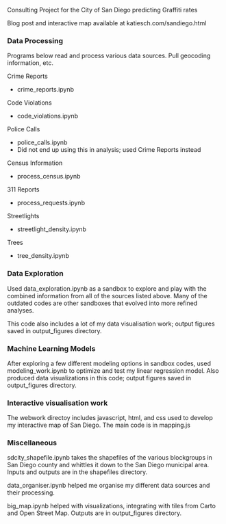 Consulting Project for the City of San Diego predicting Graffiti rates

Blog post and interactive map available at katiesch.com/sandiego.html

### Data Processing 

Programs below read and process various data sources. Pull geocoding information, etc. 

Crime Reports 
- crime_reports.ipynb

Code Violations
- code_violations.ipynb

Police Calls 
- police_calls.ipynb
- Did not end up using this in analysis; used Crime Reports instead

Census Information
- process_census.ipynb

311 Reports
- process_requests.ipynb 

Streetlights
- streetlight_density.ipynb

Trees 
- tree_density.ipynb

### Data Exploration 

Used data_exploration.ipynb as a sandbox to explore and play with the combined information from all of the sources listed above. Many of the outdated codes are other sandboxes that evolved into more refined analyses. 

This code also includes a lot of my data visualisation work; output figures saved in output_figures directory. 

### Machine Learning Models 

After exploring a few different modeling options in sandbox codes, used modeling_work.ipynb to optimize and test my linear regression model. Also produced data visualizations in this code; output figures saved in output_figures directory. 

### Interactive visualisation work 

The webwork directoy includes javascript, html, and css used to develop my interactive map of San Diego. The main code is in mapping.js

### Miscellaneous

sdcity_shapefile.ipynb takes the shapefiles of the various blockgroups in San Diego county and whittles it down to the San Diego municipal area. Inputs and outputs are in the shapefiles directory.

data_organiser.ipynb helped me organise my different data sources and their processing. 

big_map.ipynb helped with visualizations, integrating with tiles from Carto and Open Street Map. Outputs are in output_figures directory. 
